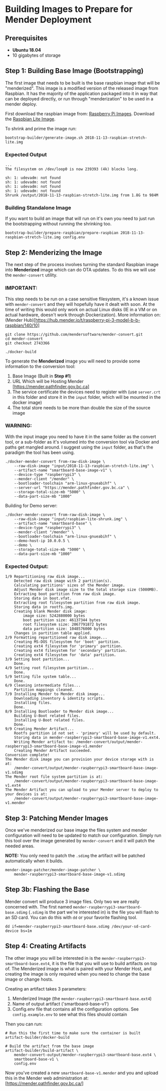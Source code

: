 # Building Images to Prepare for Mender Deployment

## Prerequisites

- **Ubuntu 18.04**
- 10 gigabytes of storage

## Step 1: Building Base Image (Bootstrapping)

The first image that needs to be built is the base raspbian image that will be "menderized". This image is a modified version of the released image from Raspbian. It has the majority of the application packaged into it in way that can be deployed directly, or run through "menderization" to be used in a mender deploy.

First download the raspbian image from: [Raspberry Pi Images](https://www.raspberrypi.org/downloads/raspbian/). Download the [Raspbian Lite Image](https://downloads.raspberrypi.org/raspbian_lite_latest).

To shrink and prime the image run:
```
bootstrap-builder/generate-image.sh 2018-11-13-raspbian-stretch-lite.img
```

### Expected Output
```
...
The filesystem on /dev/loop0 is now 239393 (4k) blocks long.

sh: 1: udevadm: not found
sh: 1: udevadm: not found
sh: 1: udevadm: not found
sh: 1: udevadm: not found
Shrunk /output/2018-11-13-raspbian-stretch-lite.img from 1.8G to 984M
```

### Building Standalone Image

If you want to build an image that will run on it's own you need to just run the bootstrapping without running the shrinking too.

```
bootstrap-builder/prepare-raspbian/prepare-raspbian 2018-11-13-raspbian-stretch-lite.img config.env 
```

## Step 2: Menderizing the Image

The next step of the process involves turning the standard Raspbian image into **Menderized** image which can do OTA updates. To do this we will use the `mender-convert` utility.

### IMPORTANT:
This step needs to be run on a case sensitive filesystem, it's a known issue with `mender-convert` and they will hopefully have it dealt with soon. At the time of writing this would only work on actual Linux disks (IE in a VM or on actual hardware, doesn't work through Dockerization). More information on: (Mender Hub)[https://hub.mender.io/t/raspberry-pi-3-model-b-b-raspbian/140/10]

```
git clone https://github.com/mendersoftware/mender-convert.git
cd mender-convert
git checkout 2743366

./docker-build
```

To generate the **Menderized** image you will need to provide some information to the conversion tool:

1. Base Image (Built in **Step #1**)
2. URL Which will be Hosting Mender [https://mender.pathfinder.gov.bc.ca]
3. The service certificate the devices need to register with (use `server.crt` in this folder and store it in the `input` folder, which will be mounted in the docker image)
4. The total store needs to be more than double the size of the source image

### WARNING:
With the input image you need to have it in the same folder as the convert tool, or a sub-folder as it's volumed into the conversion tool via Docker and paths get mangled around. I suggest using the `input` folder, as that's the paradigm the tool has been using.

```
./docker-mender-convert from-raw-disk-image \
    --raw-disk-image "input/2018-11-13-raspbian-stretch-lite.img" \
    --artifact-name "smartboard-base-image-v1" \
    --device-type "raspberrypi3" \
    --mender-client "/mender" \
    --bootloader-toolchain "arm-linux-gnueabihf" \
    --server-url "https://mender.pathfinder.gov.bc.ca" \
    --storage-total-size-mb "5000" \
    --data-part-size-mb "1000"
```

Building for Demo server:
```
./docker-mender-convert from-raw-disk-image \
    --raw-disk-image "input/raspbian-lite-shrunk.img" \
    --artifact-name "smartboard-base" \
    --device-type "raspberrypi3" \
    --mender-client "/mender" \
    --bootloader-toolchain "arm-linux-gnueabihf" \
    --demo-host-ip 10.0.0.5 \
    --demo \
    --storage-total-size-mb "5000" \
    --data-part-size-mb "1000"
```

### Expected Output:
```
1/9 Repartitioning raw disk image...
    Detected raw disk image with 2 partition(s).
    Calculating partitions' sizes of the Mender image.
    Adjust Mender disk image size to the total storage size (5000MB).
    Extracting boot partition from raw disk image.
    Storing data in boot.vfat.
    Extracting root filesystem partition from raw disk image.
    Storing data in rootfs.img.
    Creating blank Mender disk image:       
        image size: 5242880000 bytes       
        boot partition size: 46137344 bytes       
        root filesystem size: 2067791872 bytes       
        data partition size: 1048576000 bytes
    Changes in partition table applied.
2/9 Formatting repartitioned raw disk image...
    Creating MS-DOS filesystem for 'boot' partition.
    Creating ext4 filesystem for 'primary' partition.
    Creating ext4 filesystem for 'secondary' partition.
    Creating ext4 filesystem for 'data' partition.
3/9 Setting boot partition...
    Done.
4/9 Setting root filesystem partition...
    Done.
5/9 Setting file system table...
    Done.
6/9 Cleaning intermediate files...
    Partition mappings cleaned.
7/9 Installing Mender to Mender disk image...
    Downloading inventory & identity scripts.
    Installing files.
    Done.
8/9 Installing Bootloader to Mender disk image...
    Building U-Boot related files.
    Installing U-Boot related files.
    Done.
9/9 Creating Mender Artifact...
    Rootfs partition id not set - 'primary' will be used by default.
    Storing data in mender-raspberrypi3-smartboard-base-image-v1.ext4.
    Writing Mender artifact to: /mender-convert/output/mender-raspberrypi3-smartboard-base-image-v1.mender
    Creating Mender Artifact succeeded.
Conversion complete!
The Mender disk image you can provision your device storage with is at:         
    /mender-convert/output/mender-raspberrypi3-smartboard-base-image-v1.sdimg
The Mender root file system partition is at:
    /mender-convert/output/mender-raspberrypi3-smartboard-base-image-v1.ext4
The Mender Artifact you can upload to your Mender server to deploy to your devices is at:         
    /mender-convert/output/mender-raspberrypi3-smartboard-base-image-v1.mender
```

## Step 3: Patching Mender Images

Once we've menderized our base image the files system and mender configuration will need to be updated to match our configuration.  Simply run this tool over the image generated by `mender-convert` and it will patch the needed areas.

**NOTE:** You only need to patch the `.sdimg` the artifact will be patched automatically when it builds.

```
mender-image-patcher/mender-image-patcher \
    mender-raspberrypi3-smartboard-base-image-v1.sdimg
```

## Step 3b: Flashing the Base

Mender convert will produce 3 image files. Only two we are really concerned with.  The first named `mender-raspberrypi3-smartboard-base.sdimg` (`.sdimg` is the part we're interested in) is the file you will flash to an SD card. You can do this with `dd` or your favorite flashing tool.

```
dd if=mender-raspberrypi3-smartboard-base.sdimg /dev/your-sd-card-device bs=1m
```

## Step 4: Creating Artifacts

The other image you will be interested in is the `mender-raspberrypi3-smartboard-base.ext4`, it is the file that you will use to build artifacts on top of. The Menderized image is what is paired with your Mender Host, and creating the image is only required when you need to change the base image or change hosts.

Creating an artifact takes 3 parameters:
1. Menderized Image (the `mender-raspberrypi3-smartboard-base.ext4`)
2. Name of output artifact ('smartboard-base-v1')
3. Config.env file that contains all the configuration options. See `config.example.env` to see what this files should contain

Then you can run:

```
# Run this the first time to make sure the container is built
artifact-builder/docker-build

# Build the artifact from the base image
artifact-builder/build-artifact \
    mender-convert-output/mender-raspberrypi3-smartboard-base.ext4 \
    smartboard-base-v1 \
    config.env
```

Now you've created a new `smartboard-base-v1.mender` and you and upload this in the Mender web administration at: [https://mender.pathfinder.gov.bc.ca/]
